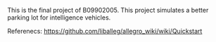 This is the final project of B09902005.
This project simulates a better parking lot for intelligence vehicles.

Referenecs: https://github.com/liballeg/allegro_wiki/wiki/Quickstart
